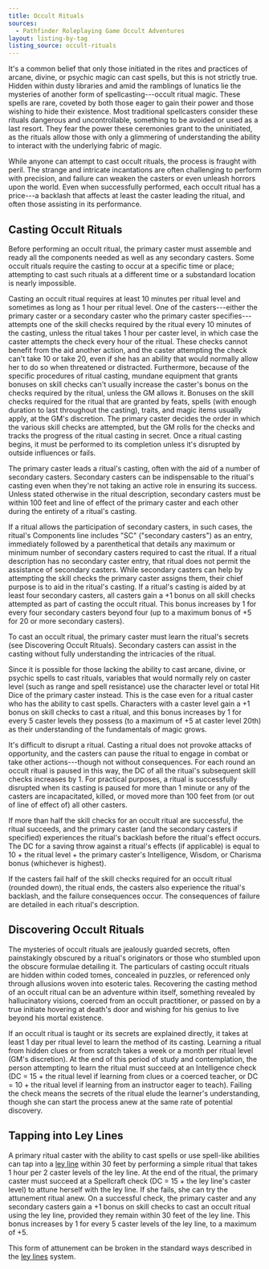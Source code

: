 ```yaml
---
title: Occult Rituals
sources:
  - Pathfinder Roleplaying Game Occult Adventures
layout: listing-by-tag
listing_source: occult-rituals
---
```


It's a common belief that only those initiated in the rites and practices of arcane, divine, or psychic magic can cast spells, but this is not strictly true. Hidden within dusty libraries and amid the ramblings of lunatics lie the mysteries of another form of spellcasting---occult ritual magic. These spells are rare, coveted by both those eager to gain their power and those wishing to hide their existence. Most traditional spellcasters consider these rituals dangerous and uncontrollable, something to be avoided or used as a last resort. They fear the power these ceremonies grant to the uninitiated, as the rituals allow those with only a glimmering of understanding the ability to interact with the underlying fabric of magic.

While anyone can attempt to cast occult rituals, the process is fraught with peril. The strange and intricate incantations are often challenging to perform with precision, and failure can weaken the casters or even unleash horrors upon the world. Even when successfully performed, each occult ritual has a price---a backlash that affects at least the caster leading the ritual, and often those assisting in its performance.

## Casting Occult Rituals

Before performing an occult ritual, the primary caster must assemble and ready all the components needed as well as any secondary casters. Some occult rituals require the casting to occur at a specific time or place; attempting to cast such rituals at a different time or a substandard location is nearly impossible.

Casting an occult ritual requires at least 10 minutes per ritual level and sometimes as long as 1 hour per ritual level. One of the casters---either the primary caster or a secondary caster who the primary caster specifies---attempts one of the skill checks required by the ritual every 10 minutes of the casting, unless the ritual takes 1 hour per caster level, in which case the caster attempts the check every hour of the ritual. These checks cannot benefit from the aid another action, and the caster attempting the check can't take 10 or take 20, even if she has an ability that would normally allow her to do so when threatened or distracted. Furthermore, because of the specific procedures of ritual casting, mundane equipment that grants bonuses on skill checks can't usually increase the caster's bonus on the checks required by the ritual, unless the GM allows it. Bonuses on the skill checks required for the ritual that are granted by feats, spells (with enough duration to last throughout the casting), traits, and magic items usually apply, at the GM's discretion. The primary caster decides the order in which the various skill checks are attempted, but the GM rolls for the checks and tracks the progress of the ritual casting in secret. Once a ritual casting begins, it must be performed to its completion unless it's disrupted by outside influences or fails.

The primary caster leads a ritual's casting, often with the aid of a number of secondary casters. Secondary casters can be indispensable to the ritual's casting even when they're not taking an active role in ensuring its success. Unless stated otherwise in the ritual description, secondary casters must be within 100 feet and line of effect of the primary caster and each other during the entirety of a ritual's casting.

If a ritual allows the participation of secondary casters, in such cases, the ritual's Components line includes "SC" ("secondary casters") as an entry, immediately followed by a parenthetical that details any maximum or minimum number of secondary casters required to cast the ritual. If a ritual description has no secondary caster entry, that ritual does not permit the assistance of secondary casters. While secondary casters can help by attempting the skill checks the primary caster assigns them, their chief purpose is to aid in the ritual's casting. If a ritual's casting is aided by at least four secondary casters, all casters gain a +1 bonus on all skill checks attempted as part of casting the occult ritual. This bonus increases by 1 for every four secondary casters beyond four (up to a maximum bonus of +5 for 20 or more secondary casters).

To cast an occult ritual, the primary caster must learn the ritual's secrets (see Discovering Occult Rituals). Secondary casters can assist in the casting without fully understanding the intricacies of the ritual.

Since it is possible for those lacking the ability to cast arcane, divine, or psychic spells to cast rituals, variables that would normally rely on caster level (such as range and spell resistance) use the character level or total Hit Dice of the primary caster instead. This is the case even for a ritual caster who has the ability to cast spells. Characters with a caster level gain a +1 bonus on skill checks to cast a ritual, and this bonus increases by 1 for every 5 caster levels they possess (to a maximum of +5 at caster level 20th) as their understanding of the fundamentals of magic grows.

It's difficult to disrupt a ritual. Casting a ritual does not provoke attacks of opportunity, and the casters can pause the ritual to engage in combat or take other actions---though not without consequences. For each round an occult ritual is paused in this way, the DC of all the ritual's subsequent skill checks increases by 1. For practical purposes, a ritual is successfully disrupted when its casting is paused for more than 1 minute or any of the casters are incapacitated, killed, or moved more than 100 feet from (or out of line of effect of) all other casters.

If more than half the skill checks for an occult ritual are successful, the ritual succeeds, and the primary caster (and the secondary casters if specified) experiences the ritual's backlash before the ritual's effect occurs. The DC for a saving throw against a ritual's effects (if applicable) is equal to 10 + the ritual level + the primary caster's Intelligence, Wisdom, or Charisma bonus (whichever is highest).

If the casters fail half of the skill checks required for an occult ritual (rounded down), the ritual ends, the casters also experience the ritual's backlash, and the failure consequences occur. The consequences of failure are detailed in each ritual's description.

## Discovering Occult Rituals

The mysteries of occult rituals are jealously guarded secrets, often painstakingly obscured by a ritual's originators or those who stumbled upon the obscure formulae detailing it. The particulars of casting occult rituals are hidden within coded tomes, concealed in puzzles, or referenced only through allusions woven into esoteric tales. Recovering the casting method of an occult ritual can be an adventure within itself, something revealed by hallucinatory visions, coerced from an occult practitioner, or passed on by a true initiate hovering at death's door and wishing for his genius to live beyond his mortal existence.

If an occult ritual is taught or its secrets are explained directly, it takes at least 1 day per ritual level to learn the method of its casting. Learning a ritual from hidden clues or from scratch takes a week or a month per ritual level (GM's discretion). At the end of this period of study and contemplation, the person attempting to learn the ritual must succeed at an Intelligence check (DC = 15 + the ritual level if learning from clues or a coerced teacher, or DC = 10 + the ritual level if learning from an instructor eager to teach). Failing the check means the secrets of the ritual elude the learner's understanding, though she can start the process anew at the same rate of potential discovery.

## Tapping into Ley Lines

A primary ritual caster with the ability to cast spells or use spell-like abilities can tap into a [ley line](/systems/ley-lines/) within 30 feet by performing a simple ritual that takes 1 hour per 2 caster levels of the ley line. At the end of the ritual, the primary caster must succeed at a Spellcraft check (DC = 15 + the ley line's caster level) to attune herself with the ley line. If she fails, she can try the attunement ritual anew. On a successful check, the primary caster and any secondary casters gain a +1 bonus on skill checks to cast an occult ritual using the ley line, provided they remain within 30 feet of the ley line. This bonus increases by 1 for every 5 caster levels of the ley line, to a maximum of +5.

This form of attunement can be broken in the standard ways described in the [ley lines](/systems/ley-lines/) system.
